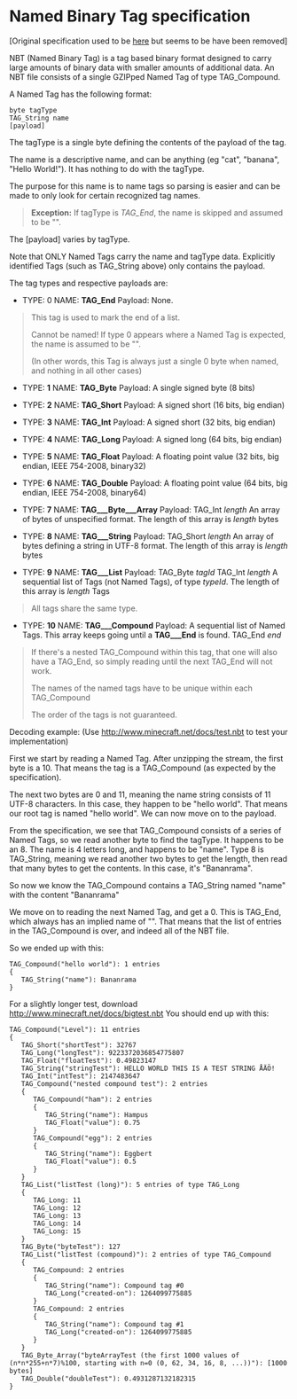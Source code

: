# Named Binary Tag specification

[Original specification used to be [here](http://www.minecraft.net/docs/NBT.txt ) but seems to be have been removed]

NBT (Named Binary Tag) is a tag based binary format designed to carry large amounts of binary data with smaller amounts of additional data.
An NBT file consists of a single GZIPped Named Tag of type TAG_Compound.

A Named Tag has the following format:

    byte tagType
    TAG_String name
    [payload]
    
The tagType is a single byte defining the contents of the payload of the tag.

The name is a descriptive name, and can be anything (eg "cat", "banana", "Hello World!"). It has nothing to do with the tagType.

The purpose for this name is to name tags so parsing is easier and can be made to only look for certain recognized tag names.

> **Exception:** If tagType is *TAG_End*, the name is skipped and assumed to be "".

The [payload] varies by tagType.

Note that ONLY Named Tags carry the name and tagType data. Explicitly identified Tags (such as TAG_String above) only contains the payload. 


The tag types and respective payloads are:

* TYPE: 0  NAME: **TAG_End**
Payload: None.
> This tag is used to mark the end of a list.
>
> Cannot be named! If type 0 appears where a Named Tag is expected, the name is assumed to be "".
>
> (In other words, this Tag is always just a single 0 byte when named, and nothing in all other cases)
    
* TYPE: **1**  NAME: **TAG_Byte**
Payload: A single signed byte (8 bits)

* TYPE: **2**  NAME: **TAG_Short**
Payload: A signed short (16 bits, big endian)

* TYPE: **3**  NAME: **TAG_Int**
Payload: A signed short (32 bits, big endian)

* TYPE: **4**  NAME: **TAG_Long**
Payload: A signed long (64 bits, big endian)

* TYPE: **5**  NAME: **TAG_Float**
Payload: A floating point value (32 bits, big endian, IEEE 754-2008, binary32)

* TYPE: **6**  NAME: **TAG_Double**
Payload: A floating point value (64 bits, big endian, IEEE 754-2008, binary64)
    
* TYPE: **7**  NAME: **TAG___Byte___Array**
Payload: TAG_Int *length* 
An array of bytes of unspecified format. The length of this array is *length* bytes

* TYPE: **8**  NAME: **TAG___String**
Payload: TAG_Short *length* 
An array of bytes defining a string in UTF-8 format. The length of this array is *length* bytes

* TYPE: **9**  NAME: **TAG___List**
Payload: TAG_Byte *tagId*
TAG_Int *length*
A sequential list of Tags (not Named Tags), of type *typeId*. The length of this array is *length* Tags
> All tags share the same type.
             
* TYPE: **10** NAME: **TAG___Compound**
Payload: A sequential list of Named Tags. This array keeps going until a **TAG___End** is found.
TAG_End *end*
> If there's a nested TAG_Compound within this tag, that one will also have a TAG_End, so simply reading until the next TAG_End will not work.
>
> The names of the named tags have to be unique within each TAG_Compound
>
> The order of the tags is not guaranteed.
             
             



Decoding example:
(Use http://www.minecraft.net/docs/test.nbt to test your implementation)


First we start by reading a Named Tag.
After unzipping the stream, the first byte is a 10. That means the tag is a TAG_Compound (as expected by the specification).

The next two bytes are 0 and 11, meaning the name string consists of 11 UTF-8 characters. In this case, they happen to be "hello world".
That means our root tag is named "hello world". We can now move on to the payload.

From the specification, we see that TAG_Compound consists of a series of Named Tags, so we read another byte to find the tagType.
It happens to be an 8. The name is 4 letters long, and happens to be "name". Type 8 is TAG_String, meaning we read another two bytes to get the length,
then read that many bytes to get the contents. In this case, it's "Bananrama".

So now we know the TAG_Compound contains a TAG_String named "name" with the content "Bananrama"

We move on to reading the next Named Tag, and get a 0. This is TAG_End, which always has an implied name of "". That means that the list of entries
in the TAG_Compound is over, and indeed all of the NBT file.

So we ended up with this:

	TAG_Compound("hello world"): 1 entries
	{
	   TAG_String("name"): Bananrama
	}



For a slightly longer test, download http://www.minecraft.net/docs/bigtest.nbt
You should end up with this:

	TAG_Compound("Level"): 11 entries
	{
	   TAG_Short("shortTest"): 32767
	   TAG_Long("longTest"): 9223372036854775807
	   TAG_Float("floatTest"): 0.49823147
	   TAG_String("stringTest"): HELLO WORLD THIS IS A TEST STRING ÅÄÖ!
	   TAG_Int("intTest"): 2147483647
	   TAG_Compound("nested compound test"): 2 entries
	   {
	      TAG_Compound("ham"): 2 entries
	      {
	         TAG_String("name"): Hampus
	         TAG_Float("value"): 0.75
	      }
	      TAG_Compound("egg"): 2 entries
	      {
	         TAG_String("name"): Eggbert
	         TAG_Float("value"): 0.5
	      }
	   }
	   TAG_List("listTest (long)"): 5 entries of type TAG_Long
	   {
	      TAG_Long: 11
	      TAG_Long: 12
	      TAG_Long: 13
	      TAG_Long: 14
	      TAG_Long: 15
	   }
	   TAG_Byte("byteTest"): 127
	   TAG_List("listTest (compound)"): 2 entries of type TAG_Compound
	   {
	      TAG_Compound: 2 entries
	      {
	         TAG_String("name"): Compound tag #0
	         TAG_Long("created-on"): 1264099775885
	      }
	      TAG_Compound: 2 entries
	      {
	         TAG_String("name"): Compound tag #1
	         TAG_Long("created-on"): 1264099775885
	      }
	   }
	   TAG_Byte_Array("byteArrayTest (the first 1000 values of (n*n*255+n*7)%100, starting with n=0 (0, 62, 34, 16, 8, ...))"): [1000 bytes]
	   TAG_Double("doubleTest"): 0.4931287132182315
	}
